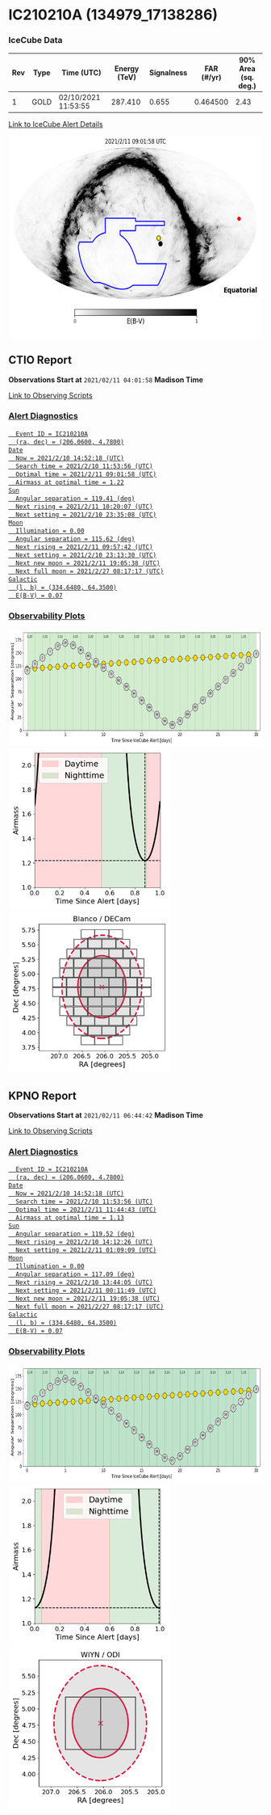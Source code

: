 # IC210210A (134979_17138286)

### IceCube Data

| Rev | Type | Time (UTC) | Energy (TeV) | Signalness | FAR (#/yr) | 90% Area (sq. deg.) |
| --- | --- | --- | --- | --- | --- | --- |
| 1 | GOLD | 02/10/2021  11:53:55 | 287.410 | 0.655 | 0.464500 | 2.43 |

<a href="https://gcn.gsfc.nasa.gov/gcn/notices_amon_g_b/134979_17138286.amon" target="_blank">Link to IceCube Alert Details</a>

<a href="https://rmorgan10.github.io/AlertMonitoring/IC210210A_1/CTIO_skymap.png" target="_blank">
  <img src="CTIO_skymap.png" alt="CTIO Skymap" style="width:700px;height:400px;">
</a>


## CTIO Report

**Observations Start at**  `2021/02/11 04:01:58`  **Madison Time**

<a href="https://github.com/rmorgan10/AlertMonitoring/blob/main/IC210210A_1/CTIO.json" target="_blank">Link to Observing Scripts

### Alert Diagnostics

```Event
  Event ID = IC210210A
  (ra, dec) = (206.0600, 4.7800)
Date
  Now = 2021/2/10 14:52:18 (UTC)
  Search time = 2021/2/10 11:53:56 (UTC)
  Optimal time = 2021/2/11 09:01:58 (UTC)
  Airmass at optimal time = 1.22
Sun
  Angular separation = 119.41 (deg)
  Next rising = 2021/2/11 10:20:07 (UTC)
  Next setting = 2021/2/10 23:35:08 (UTC)
Moon
  Illumination = 0.00
  Angular separation = 115.62 (deg)
  Next rising = 2021/2/11 09:57:42 (UTC)
  Next setting = 2021/2/10 23:13:30 (UTC)
  Next new moon = 2021/2/11 19:05:38 (UTC)
  Next full moon = 2021/2/27 08:17:17 (UTC)
Galactic
  (l, b) = (334.6480, 64.3500)
  E(B-V) = 0.07
```
### Observability Plots

<a href="https://rmorgan10.github.io/AlertMonitoring/IC210210A_1/CTIO_forecast.png" target="_blank">
  <img src="CTIO_forecast.png" alt="CTIO Forecast" style="width:700px;height:233px;">
</a>

<a href="https://rmorgan10.github.io/AlertMonitoring/IC210210A_1/CTIO_airmass.png" target="_blank">
  <img src="CTIO_airmass.png" alt="CTIO Airmass" style="width:320px;height:320px;">
</a>
<a href="https://rmorgan10.github.io/AlertMonitoring/IC210210A_1/CTIO_fov.png" target="_blank">
  <img src="CTIO_fov.png" alt="CTIO FoV" style="width:320px;height:320px;">
</a>


## KPNO Report

**Observations Start at**  `2021/02/11 06:44:42`  **Madison Time**

<a href="https://github.com/rmorgan10/AlertMonitoring/blob/main/IC210210A_1/KPNO.json" target="_blank">Link to Observing Scripts

### Alert Diagnostics

```Event
  Event ID = IC210210A
  (ra, dec) = (206.0600, 4.7800)
Date
  Now = 2021/2/10 14:52:18 (UTC)
  Search time = 2021/2/10 11:53:56 (UTC)
  Optimal time = 2021/2/11 11:44:43 (UTC)
  Airmass at optimal time = 1.13
Sun
  Angular separation = 119.52 (deg)
  Next rising = 2021/2/10 14:12:26 (UTC)
  Next setting = 2021/2/11 01:09:09 (UTC)
Moon
  Illumination = 0.00
  Angular separation = 117.09 (deg)
  Next rising = 2021/2/10 13:44:05 (UTC)
  Next setting = 2021/2/11 00:11:49 (UTC)
  Next new moon = 2021/2/11 19:05:38 (UTC)
  Next full moon = 2021/2/27 08:17:17 (UTC)
Galactic
  (l, b) = (334.6480, 64.3500)
  E(B-V) = 0.07
```
### Observability Plots

<a href="https://rmorgan10.github.io/AlertMonitoring/IC210210A_1/KPNO_forecast.png" target="_blank">
  <img src="KPNO_forecast.png" alt="KPNO Forecast" style="width:700px;height:233px;">
</a>

<a href="https://rmorgan10.github.io/AlertMonitoring/IC210210A_1/KPNO_airmass.png" target="_blank">
  <img src="KPNO_airmass.png" alt="KPNO Airmass" style="width:320px;height:320px;">
</a>
<a href="https://rmorgan10.github.io/AlertMonitoring/IC210210A_1/KPNO_fov.png" target="_blank">
  <img src="KPNO_fov.png" alt="KPNO FoV" style="width:320px;height:320px;">
</a>

